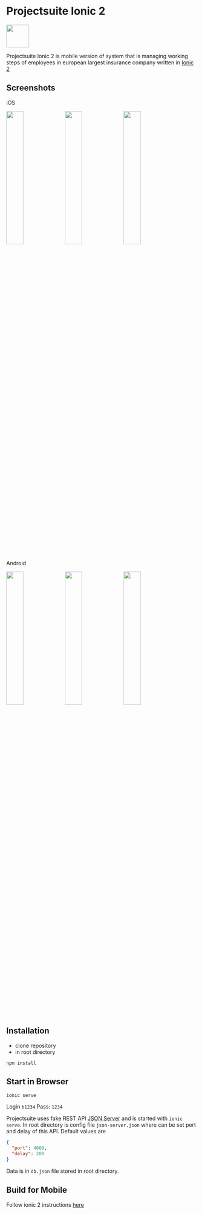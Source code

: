 # Projectsuite Ionic 2

<img src="https://github.com/msio777/projectsuite.mobile/blob/master/projectsuite_logo.png"  width="60">

Projectsuite Ionic 2 is mobile version of system that is managing working steps of employees in european largest insurance company written in [Ionic 2](http://ionic.io/2) 

## Screenshots
iOS

<img src="https://github.com/msio777/projectsuite.mobile/blob/master/screens/screen_ios.png" width="30%" height="30%">
<img src="https://github.com/msio777/projectsuite.mobile/blob/master/screens/screen2_ios.png" width="30%" height="30%">
<img src="https://github.com/msio777/projectsuite.mobile/blob/master/screens/screen3_ios.png" width="30%" height="30%">

Android

<img src="https://github.com/msio777/projectsuite.mobile/blob/master/screens/screen_android.png" width="30%" height="30%">
<img src="https://github.com/msio777/projectsuite.mobile/blob/master/screens/screen2_android.png" width="30%" height="30%">
<img src="https://github.com/msio777/projectsuite.mobile/blob/master/screens/screen3_android.png" width="30%" height="30%">


## Installation
* clone repository
* in root directory
```shell
npm install
```

## Start in Browser 
```shell
ionic serve
```
Login `b1234` Pass: `1234`

Projectsuite uses fake REST API [JSON Server](https://github.com/typicode/json-server) and is started with `ionic serve`. In root directory is config file `json-server.json` where can be set port and delay of this API. Default values are

```json
{
  "port": 4000,
  "delay": 200
}
```
Data is in `db.json` file stored in root directory.

## Build for Mobile

Follow ionic 2 instructions [here](http://ionicframework.com/docs/v2/getting-started/installation/)


